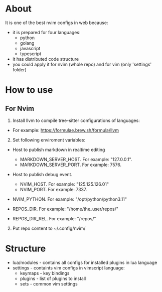 # About
It is one of the best nvim configs in web because:
- it is prepared for four languages:
  - python
  - golang
  - javascript
  - typescript
- it has distributed code structure
- you could apply it for nvim (whole repo) and for vim (only 'settings' folder)

# How to use
## For Nvim
1. Install llvm to compile tree-sitter configurations of languages:
  - For example: https://formulae.brew.sh/formula/llvm
2. Set following enviroment variables:
  - Host to publish markdown in realtime editing
      - MARKDOWN_SERVER_HOST. For example: "127.0.0.1".
      - MARKDOWN_SERVER_PORT. For example: 7576.
  - Host to publish debug event.
      - NVIM_HOST. For example: "125.125.126.01"
      - NVIM_PORT. For example: 7337.

  - NVIM_PYTHON. For example: "/opt/python/python3.11"
  - REPOS_DIR. For example: "/home/the_user/repos/"
  - REPOS_DIR_REL. For example: "/repos/"

2. Put repo content to ~/.config/nvim/

# Structure
- lua/modules - contains all configs for installed plugins in lua language
- settings - containts vim configs in vimscript language:
  - keymaps - key bindings
  - plugins - list of plugins to install
  - sets - common vim settings
